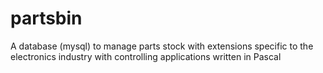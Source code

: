 # partsbin
A database (mysql) to manage parts stock with extensions specific to the electronics industry with controlling applications written in Pascal
